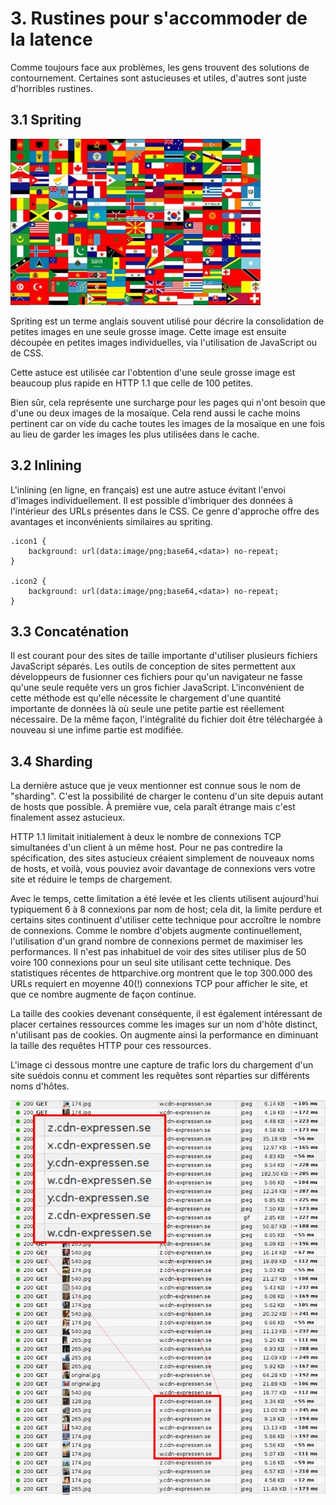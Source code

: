 # 3. Rustines pour s'accommoder de la latence

Comme toujours face aux problèmes, les gens trouvent des solutions de contournement. Certaines sont astucieuses et utiles, d'autres sont juste d'horribles rustines.

## 3.1 Spriting

![](https://raw.githubusercontent.com/bagder/http2-explained/master/images/spriting.jpg)

Spriting est un terme anglais souvent utilisé pour décrire la consolidation de petites images en une seule grosse image. Cette image est ensuite découpée en petites images individuelles, via l'utilisation de JavaScript ou de CSS.

Cette astuce est utilisée car l'obtention d'une seule grosse image est beaucoup plus rapide en HTTP 1.1 que celle de 100 petites.

Bien sûr, cela représente une surcharge pour les pages qui n'ont besoin que d'une ou deux images de la mosaïque. Cela rend aussi le cache moins pertinent car on vide du cache toutes les images de la mosaïque en une fois au lieu de garder les images les plus utilisées dans le cache.

## 3.2 Inlining

L'inlining \(en ligne, en français\) est une autre astuce évitant l'envoi d'images individuellement. Il est possible d'imbriquer des données à l'intérieur des URLs présentes dans le CSS. Ce genre d'approche offre des avantages et inconvénients similaires au spriting.

```text
.icon1 {
    background: url(data:image/png;base64,<data>) no-repeat;
}

.icon2 {
    background: url(data:image/png;base64,<data>) no-repeat;
}
```

## 3.3 Concaténation

Il est courant pour des sites de taille importante d'utiliser plusieurs fichiers JavaScript séparés. Les outils de conception de sites permettent aux développeurs de fusionner ces fichiers pour qu'un navigateur ne fasse qu'une seule requête vers un gros fichier JavaScript. L'inconvénient de cette méthode est qu'elle nécessite le chargement d'une quantité importante de données là où seule une petite partie est réellement nécessaire. De la même façon, l'intégralité du fichier doit être téléchargée à nouveau si une infime partie est modifiée.

## 3.4 Sharding

La dernière astuce que je veux mentionner est connue sous le nom de "sharding". C'est la possibilité de charger le contenu d'un site depuis autant de hosts que possible. À première vue, cela paraît étrange mais c'est finalement assez astucieux.

HTTP 1.1 limitait initialement à deux le nombre de connexions TCP simultanées d'un client à un même host. Pour ne pas contredire la spécification, des sites astucieux créaient simplement de nouveaux noms de hosts, et voilà, vous pouviez avoir davantage de connexions vers votre site et réduire le temps de chargement.

Avec le temps, cette limitation a été levée et les clients utilisent aujourd'hui typiquement 6 à 8 connexions par nom de host; cela dit, la limite perdure et certains sites continuent d'utiliser cette technique pour accroître le nombre de connexions. Comme le nombre d'objets augmente continuellement, l'utilisation d'un grand nombre de connexions permet de maximiser les performances. Il n'est pas inhabituel de voir des sites utiliser plus de 50 voire 100 connexions pour un seul site utilisant cette technique. Des statistiques récentes de httparchive.org montrent que le top 300.000 des URLs requiert en moyenne 40\(!\) connexions TCP pour afficher le site, et que ce nombre augmente de façon continue.

La taille des cookies devenant conséquente, il est également intéressant de placer certaines ressources comme les images sur un nom d'hôte distinct, n'utilisant pas de cookies. On augmente ainsi la performance en diminuant la taille des requêtes HTTP pour ces ressources.

L'image ci dessous montre une capture de trafic lors du chargement d'un site suédois connu et comment les requêtes sont réparties sur différents noms d'hôtes.

![image sharing at expressen.se](https://raw.githubusercontent.com/bagder/http2-explained/master/images/expressen-sharding.jpg)

